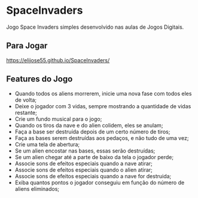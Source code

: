 # SpaceInvaders
Jogo Space Invaders simples desenvolvido nas aulas de Jogos Digitais. 

## Para Jogar
https://elijose55.github.io/SpaceInvaders/

## Features do Jogo
- Quando todos os aliens morrerem, inicie uma nova fase com todos eles de volta;
- Deixe o jogador com 3 vidas, sempre mostrando a quantidade de vidas restante;
- Crie um fundo musical para o jogo;
- Quando os tiros da nave e do alien colidem, eles se anulam;
- Faça a base ser destruída depois de um certo número de tiros;
- Faça as bases serem destruídas aos pedaços, e não tudo de uma vez;
- Crie uma tela de abertura;
- Se um alien encostar nas bases, essas serão destruídas;
- Se um alien chegar até a parte de baixo da tela o jogador perde;
- Associe sons de efeitos especiais quando a nave atirar;
- Associe sons de efeitos especiais quando o alien atirar;
- Associe sons de efeitos especiais quando a nave for destruida;
- Exiba quantos pontos o jogador conseguiu em função do número de aliens eliminados;
